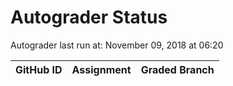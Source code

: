 # Autograder Status
Autograder last run at: November 09, 2018 at 06:20

| GitHub ID | Assignment | Graded Branch |
|-----------|------------|---------------|
